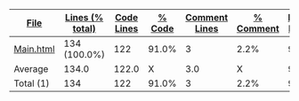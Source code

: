 
|[File](https://github.com/Agentx1943/APCSp-CreationProject/tree/main/Statistics%2Fhtml%2FNameAscending.md%2F)|[Lines (% total)](https://github.com/Agentx1943/APCSp-CreationProject/tree/main/Statistics%2Fhtml%2FLinesDescending.md%2F)|[Code Lines](https://github.com/Agentx1943/APCSp-CreationProject/tree/main/Statistics%2Fhtml%2FCodeDescending.md%2F)|[% Code](https://github.com/Agentx1943/APCSp-CreationProject/tree/main/Statistics%2Fhtml%2FProportionCodeDescending.md%2F)|[Comment Lines](https://github.com/Agentx1943/APCSp-CreationProject/tree/main/Statistics%2Fhtml%2FCommentsAscending.md%2F)|[% Comment](https://github.com/Agentx1943/APCSp-CreationProject/tree/main/Statistics%2Fhtml%2FProportionCommentsDescending.md%2F)|[Blank Lines](https://github.com/Agentx1943/APCSp-CreationProject/tree/main/Statistics%2Fhtml%2FBlanksDescending.md%2F)|[% Blank](https://github.com/Agentx1943/APCSp-CreationProject/tree/main/Statistics%2Fhtml%2FProportionBlanksDescending.md%2F)|
| --- | --- | --- | --- | --- | --- | --- | --- |
|[Main.html](https://github.com/Agentx1943/APCSp-CreationProject/tree/main/Main.html)|134 (100.0%)|122|91.0%|3|2.2%|9|6.7%|
|Average |134.0|122.0|X|3.0|X|9.0|X|
|Total (1)|134|122|91.0%|3| 2.2%|9|6.7%|